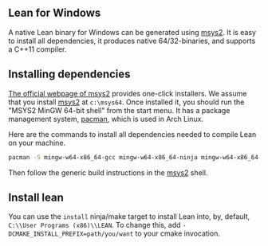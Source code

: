 [msys2]: http://msys2.github.io
[pacman]: https://wiki.archlinux.org/index.php/pacman

Lean for Windows
----------------

A native Lean binary for Windows can be generated using [msys2].
It is easy to install all dependencies, it produces native
64/32-binaries, and supports a C++11 compiler.


## Installing dependencies

[The official webpage of msys2][msys2] provides one-click installers.
We assume that you install [msys2][msys2] at `c:\msys64`.
Once installed it, you should run the "MSYS2 MinGW 64-bit shell" from the start menu.
It has a package management system, [pacman][pacman], which is used in Arch Linux.

Here are the commands to install all dependencies needed to compile Lean on your machine.

```bash
pacman -S mingw-w64-x86_64-gcc mingw-w64-x86_64-ninja mingw-w64-x86_64-cmake git
```

Then follow the generic build instructions in the [msys2] shell.

## Install lean

You can use the `install` ninja/make target to install Lean into, by, default,
`C:\\User Programs (x86)\\LEAN`. To change this, add `-DCMAKE_INSTALL_PREFIX=path/you/want`
to your cmake invocation.
